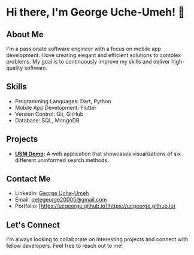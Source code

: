 # Hi there, I'm George Uche-Umeh! 👋

## About Me

I'm a passionate software engineer with a focus on mobile app development. I love creating elegant and efficient solutions to complex problems. My goal is to continuously improve my skills and deliver high-quality software.

## Skills

- Programming Languages: Dart, Python
- Mobile App Development: Flutter
- Version Control: Git, GitHub
- Database: SQL, MongoDB

## Projects
- **[USM Demo](https://ucgeorge.github.io/usm-demo):** A web application that showcases visualizations of six different uninformed search methods.

## Contact Me

- LinkedIn: [George Uche-Umeh](https://www.linkedin.com/in/nullsteps)
- Email: [petegeorge20005@gmail.com](mailto:petegeorge20005@gmail.com)
- Portfolio: [https://ucgeorge.github.io](https://ucgeorge.github.io)

## Let's Connect

I'm always looking to collaborate on interesting projects and connect with fellow developers. Feel free to reach out to me!
